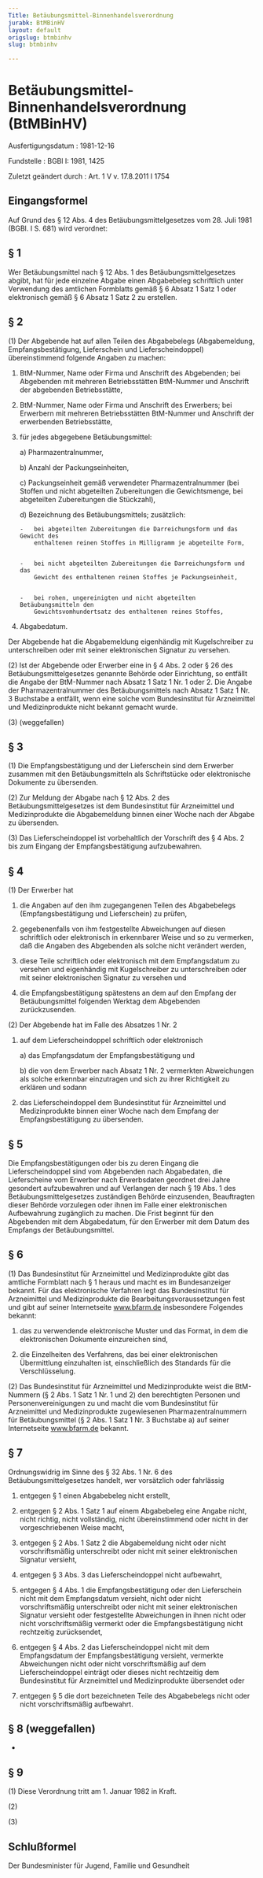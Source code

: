```yaml
---
Title: Betäubungsmittel-Binnenhandelsverordnung
jurabk: BtMBinHV
layout: default
origslug: btmbinhv
slug: btmbinhv

---
```


# Betäubungsmittel-Binnenhandelsverordnung (BtMBinHV)

Ausfertigungsdatum
:   1981-12-16

Fundstelle
:   BGBl I: 1981, 1425

Zuletzt geändert durch
:   Art. 1 V v. 17.8.2011 I 1754

## Eingangsformel

Auf Grund des § 12 Abs. 4 des Betäubungsmittelgesetzes vom 28. Juli
1981 (BGBl. I S. 681) wird verordnet:

## § 1

Wer Betäubungsmittel nach § 12 Abs. 1 des Betäubungsmittelgesetzes
abgibt, hat für jede einzelne Abgabe einen Abgabebeleg schriftlich
unter Verwendung des amtlichen Formblatts gemäß § 6 Absatz 1 Satz 1
oder elektronisch gemäß § 6 Absatz 1 Satz 2 zu erstellen.

## § 2

(1) Der Abgebende hat auf allen Teilen des Abgabebelegs
(Abgabemeldung, Empfangsbestätigung, Lieferschein und
Lieferscheindoppel) übereinstimmend folgende Angaben zu machen:

1.  BtM-Nummer, Name oder Firma und Anschrift des Abgebenden; bei
    Abgebenden mit mehreren Betriebsstätten BtM-Nummer und Anschrift der
    abgebenden Betriebsstätte,


2.  BtM-Nummer, Name oder Firma und Anschrift des Erwerbers; bei Erwerbern
    mit mehreren Betriebsstätten BtM-Nummer und Anschrift der erwerbenden
    Betriebsstätte,


3.  für jedes abgegebene Betäubungsmittel:

    a)  Pharmazentralnummer,


    b)  Anzahl der Packungseinheiten,


    c)  Packungseinheit gemäß verwendeter Pharmazentralnummer (bei Stoffen und
        nicht abgeteilten Zubereitungen die Gewichtsmenge, bei abgeteilten
        Zubereitungen die Stückzahl),


    d)  Bezeichnung des Betäubungsmittels; zusätzlich:

        -   bei abgeteilten Zubereitungen die Darreichungsform und das Gewicht des
            enthaltenen reinen Stoffes in Milligramm je abgeteilte Form,


        -   bei nicht abgeteilten Zubereitungen die Darreichungsform und das
            Gewicht des enthaltenen reinen Stoffes je Packungseinheit,


        -   bei rohen, ungereinigten und nicht abgeteilten Betäubungsmitteln den
            Gewichtsvomhundertsatz des enthaltenen reines Stoffes,








4.  Abgabedatum.



Der Abgebende hat die Abgabemeldung eigenhändig mit Kugelschreiber zu
unterschreiben oder mit seiner elektronischen Signatur zu versehen.

(2) Ist der Abgebende oder Erwerber eine in § 4 Abs. 2 oder § 26 des
Betäubungsmittelgesetzes genannte Behörde oder Einrichtung, so
entfällt die Angabe der BtM-Nummer nach Absatz 1 Satz 1 Nr. 1 oder 2.
Die Angabe der Pharmazentralnummer des Betäubungsmittels nach Absatz 1
Satz 1 Nr. 3 Buchstabe a entfällt, wenn eine solche vom Bundesinstitut
für Arzneimittel und Medizinprodukte nicht bekannt gemacht wurde.

(3) (weggefallen)

## § 3

(1) Die Empfangsbestätigung und der Lieferschein sind dem Erwerber
zusammen mit den Betäubungsmitteln als Schriftstücke oder
elektronische Dokumente zu übersenden.

(2) Zur Meldung der Abgabe nach § 12 Abs. 2 des
Betäubungsmittelgesetzes ist dem Bundesinstitut für Arzneimittel und
Medizinprodukte die Abgabemeldung binnen einer Woche nach der Abgabe
zu übersenden.

(3) Das Lieferscheindoppel ist vorbehaltlich der Vorschrift des § 4
Abs. 2 bis zum Eingang der Empfangsbestätigung aufzubewahren.

## § 4

(1) Der Erwerber hat

1.  die Angaben auf den ihm zugegangenen Teilen des Abgabebelegs
    (Empfangsbestätigung und Lieferschein) zu prüfen,


2.  gegebenenfalls von ihm festgestellte Abweichungen auf diesen
    schriftlich oder elektronisch in erkennbarer Weise und so zu
    vermerken, daß die Angaben des Abgebenden als solche nicht verändert
    werden,


3.  diese Teile schriftlich oder elektronisch mit dem Empfangsdatum zu
    versehen und eigenhändig mit Kugelschreiber zu unterschreiben oder mit
    seiner elektronischen Signatur zu versehen und


4.  die Empfangsbestätigung spätestens an dem auf den Empfang der
    Betäubungsmittel folgenden Werktag dem Abgebenden zurückzusenden.




(2) Der Abgebende hat im Falle des Absatzes 1 Nr. 2

1.  auf dem Lieferscheindoppel schriftlich oder elektronisch

    a)  das Empfangsdatum der Empfangsbestätigung und


    b)  die von dem Erwerber nach Absatz 1 Nr. 2 vermerkten Abweichungen als
        solche erkennbar einzutragen und sich zu ihrer Richtigkeit zu erklären
        und sodann





2.  das Lieferscheindoppel dem Bundesinstitut für Arzneimittel und
    Medizinprodukte binnen einer Woche nach dem Empfang der
    Empfangsbestätigung zu übersenden.

## § 5

Die Empfangsbestätigungen oder bis zu deren Eingang die
Lieferscheindoppel sind vom Abgebenden nach Abgabedaten, die
Lieferscheine vom Erwerber nach Erwerbsdaten geordnet drei Jahre
gesondert aufzubewahren und auf Verlangen der nach § 19 Abs. 1 des
Betäubungsmittelgesetzes zuständigen Behörde einzusenden, Beauftragten
dieser Behörde vorzulegen oder ihnen im Falle einer elektronischen
Aufbewahrung zugänglich zu machen. Die Frist beginnt für den
Abgebenden mit dem Abgabedatum, für den Erwerber mit dem Datum des
Empfangs der Betäubungsmittel.

## § 6

(1) Das Bundesinstitut für Arzneimittel und Medizinprodukte gibt das
amtliche Formblatt nach § 1 heraus und macht es im Bundesanzeiger
bekannt. Für das elektronische Verfahren legt das Bundesinstitut für
Arzneimittel und Medizinprodukte die Bearbeitungsvoraussetzungen fest
und gibt auf seiner Internetseite www.bfarm.de insbesondere Folgendes
bekannt:

1.  das zu verwendende elektronische Muster und das Format, in dem die
    elektronischen Dokumente einzureichen sind,


2.  die Einzelheiten des Verfahrens, das bei einer elektronischen
    Übermittlung einzuhalten ist, einschließlich des Standards für die
    Verschlüsselung.




(2) Das Bundesinstitut für Arzneimittel und Medizinprodukte weist die
BtM-Nummern (§ 2 Abs. 1 Satz 1 Nr. 1 und 2) den berechtigten Personen
und Personenvereinigungen zu und macht die vom Bundesinstitut für
Arzneimittel und Medizinprodukte zugewiesenen Pharmazentralnummern für
Betäubungsmittel (§ 2 Abs. 1 Satz 1 Nr. 3 Buchstabe a) auf seiner
Internetseite www.bfarm.de bekannt.

## § 7

Ordnungswidrig im Sinne des § 32 Abs. 1 Nr. 6 des
Betäubungsmittelgesetzes handelt, wer vorsätzlich oder fahrlässig

1.  entgegen § 1 einen Abgabebeleg nicht erstellt,


2.  entgegen § 2 Abs. 1 Satz 1 auf einem Abgabebeleg eine Angabe nicht,
    nicht richtig, nicht vollständig, nicht übereinstimmend oder nicht in
    der vorgeschriebenen Weise macht,


3.  entgegen § 2 Abs. 1 Satz 2 die Abgabemeldung nicht oder nicht
    vorschriftsmäßig unterschreibt oder nicht mit seiner elektronischen
    Signatur versieht,


4.  entgegen § 3 Abs. 3 das Lieferscheindoppel nicht aufbewahrt,


5.  entgegen § 4 Abs. 1 die Empfangsbestätigung oder den Lieferschein
    nicht mit dem Empfangsdatum versieht, nicht oder nicht
    vorschriftsmäßig unterschreibt oder nicht mit seiner elektronischen
    Signatur versieht oder festgestellte Abweichungen in ihnen nicht oder
    nicht vorschriftsmäßig vermerkt oder die Empfangsbestätigung nicht
    rechtzeitig zurücksendet,


6.  entgegen § 4 Abs. 2 das Lieferscheindoppel nicht mit dem Empfangsdatum
    der Empfangsbestätigung versieht, vermerkte Abweichungen nicht oder
    nicht vorschriftsmäßig auf dem Lieferscheindoppel einträgt oder dieses
    nicht rechtzeitig dem Bundesinstitut für Arzneimittel und
    Medizinprodukte übersendet oder


7.  entgegen § 5 die dort bezeichneten Teile des Abgabebelegs nicht oder
    nicht vorschriftsmäßig aufbewahrt.

## § 8 (weggefallen)

-

## § 9

(1) Diese Verordnung tritt am 1. Januar 1982 in Kraft.

(2)

(3)

## Schlußformel

Der Bundesminister für Jugend, Familie und Gesundheit

